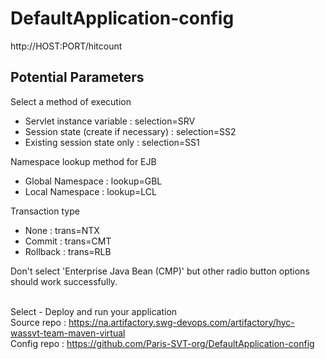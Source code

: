 # DefaultApplication-config

http://HOST:PORT/hitcount

## Potential Parameters
Select a method of execution
- Servlet instance variable : selection=SRV
- Session state (create if necessary) : selection=SS2
- Existing session state only : selection=SS1

Namespace lookup method for EJB
- Global Namespace : lookup=GBL
- Local Namespace : lookup=LCL

Transaction type
- None : trans=NTX
- Commit : trans=CMT
- Rollback : trans=RLB

Don't select 'Enterprise Java Bean (CMP)' but other radio button options should work successfully.

<br>Select - Deploy and run your application
<br>Source repo : https://na.artifactory.swg-devops.com/artifactory/hyc-wassvt-team-maven-virtual
<br>Config repo : https://github.com/Paris-SVT-org/DefaultApplication-config
